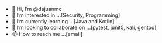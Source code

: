 - 👋 Hi, I’m @dajuanmc
- 👀 I’m interested in ...[Security, Programming]
- 🌱 I’m currently learning ...[Java and Kotlin]
- 💞️ I’m looking to collaborate on ...[pytest, junit5, kali, gentoo]
- 📫 How to reach me ...[email]

<!---
dajuanmc/dajuanmc is a ✨ special ✨ repository because it is a fresh start for a Software Engineer with <2 years experience. 

This`README.md` will always appear as written on my GitHub profile.


You can click the Preview link to take a look at your changes.
--->
